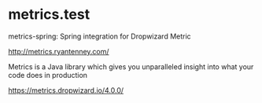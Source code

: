 # metrics.test

metrics-spring: Spring integration for Dropwizard Metric

http://metrics.ryantenney.com/

Metrics is a Java library which gives you unparalleled insight into what your code does in production

https://metrics.dropwizard.io/4.0.0/